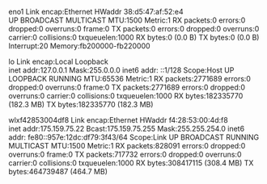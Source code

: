 eno1      Link encap:Ethernet  HWaddr 38:d5:47:af:52:e4  
          UP BROADCAST MULTICAST  MTU:1500  Metric:1
          RX packets:0 errors:0 dropped:0 overruns:0 frame:0
          TX packets:0 errors:0 dropped:0 overruns:0 carrier:0
          collisions:0 txqueuelen:1000 
          RX bytes:0 (0.0 B)  TX bytes:0 (0.0 B)
          Interrupt:20 Memory:fb200000-fb220000 

lo        Link encap:Local Loopback  
          inet addr:127.0.0.1  Mask:255.0.0.0
          inet6 addr: ::1/128 Scope:Host
          UP LOOPBACK RUNNING  MTU:65536  Metric:1
          RX packets:2771689 errors:0 dropped:0 overruns:0 frame:0
          TX packets:2771689 errors:0 dropped:0 overruns:0 carrier:0
          collisions:0 txqueuelen:1000 
          RX bytes:182335770 (182.3 MB)  TX bytes:182335770 (182.3 MB)

wlxf42853004df8 Link encap:Ethernet  HWaddr f4:28:53:00:4d:f8  
          inet addr:175.159.75.22  Bcast:175.159.75.255  Mask:255.255.254.0
          inet6 addr: fe80::957e:12dc:df79:3f43/64 Scope:Link
          UP BROADCAST RUNNING MULTICAST  MTU:1500  Metric:1
          RX packets:828091 errors:0 dropped:0 overruns:0 frame:0
          TX packets:717732 errors:0 dropped:0 overruns:0 carrier:0
          collisions:0 txqueuelen:1000 
          RX bytes:308417115 (308.4 MB)  TX bytes:464739487 (464.7 MB)

